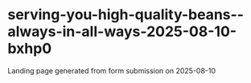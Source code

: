 # serving-you-high-quality-beans--always-in-all-ways-2025-08-10-bxhp0
Landing page generated from form submission on 2025-08-10
